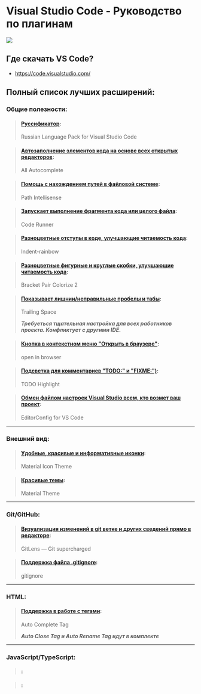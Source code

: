 # Visual Studio Code - Руководство по плагинам

![](//img/vscode.png)

## Где скачать VS Code?

* https://code.visualstudio.com/

## Полный список лучших расширений:

### Общие полезности:

> #### [Руссификатор](https://marketplace.visualstudio.com/items?itemName=MS-CEINTL.vscode-language-pack-ru):
> Russian Language Pack for Visual Studio Code

> #### [Автозаполнение элементов кода на основе всех открытых редакторов](https://marketplace.visualstudio.com/items?itemName=Atishay-Jain.All-Autocomplete):
> All Autocomplete

> #### [Помощь с нахождением путей в файловой системе](https://marketplace.visualstudio.com/items?itemName=christian-kohler.path-intellisense):
> Path Intellisense
>

> #### [Запускает выполнение фрагмента кода или целого файла](https://marketplace.visualstudio.com/items?itemName=formulahendry.code-runner):
> Code Runner

> #### [Разноцветные отступы в коде, улучшающие читаемость кода](https://marketplace.visualstudio.com/items?itemName=oderwat.indent-rainbow):
> Indent-rainbow

> #### [Разноцветные фигурные и круглые скобки, улучшающие читаемость кода](https://marketplace.visualstudio.com/items?itemName=CoenraadS.bracket-pair-colorizer-2):
> Bracket Pair Colorize 2

> #### [Показывает лишнии/неправильные пробелы и табы](https://marketplace.visualstudio.com/items?itemName=shardulm94.trailing-spaces):
> Trailing Space
>
> ***Требуеться тщательная настройка для всех работников проекта. Конфликтует с другими IDE.***

> #### [Кнопка в контекстном меню "Открыть в браузере"](https://marketplace.visualstudio.com/items?itemName=techer.open-in-browser):
> open in browser

> #### [Подсветка для комментариев "TODO:" и "FIXME:")](https://marketplace.visualstudio.com/items?itemName=wayou.vscode-todo-highlight):
> TODO Highlight

> #### [Обмен файлом настроек Visual Studio всем, кто возмет ваш проект](https://marketplace.visualstudio.com/items?itemName=EditorConfig.EditorConfig):
> EditorConfig for VS Code

***

### Внешний вид:

> #### [Удобные, красивые и информативные иконки](https://marketplace.visualstudio.com/items?itemName=PKief.material-icon-theme):
> Material Icon Theme

> #### [Красивые темы](https://marketplace.visualstudio.com/search?term=Material%20Theme&target=VSCode&category=All%20categories&sortBy=Relevance):
> Material Theme

***

### Git/GitHub:

> #### [Визуализация изменений в git ветке и других сведений прямо в редакторе](https://marketplace.visualstudio.com/items?itemName=eamodio.gitlens):
> GitLens — Git supercharged

> #### [Поддержка файла .gitignore](https://marketplace.visualstudio.com/items?itemName=codezombiech.gitignore):
> gitignore

***

### HTML:

> #### [Поддержка в работе с тегами](https://marketplace.visualstudio.com/items?itemName=formulahendry.auto-complete-tag):
> Auto Complete Tag
>
> ***Auto Close Tag и Auto Rename Tag идут в комплекте***

***

### JavaScript/TypeScript:

> #### []():
>

> #### []():
>